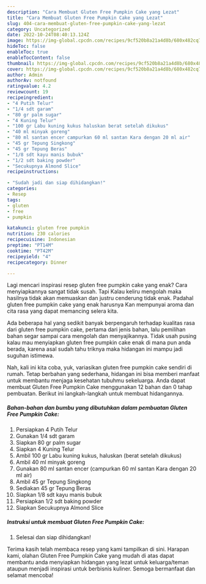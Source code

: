 ```yaml
---
description: "Cara Membuat Gluten Free Pumpkin Cake yang Lezat"
title: "Cara Membuat Gluten Free Pumpkin Cake yang Lezat"
slug: 404-cara-membuat-gluten-free-pumpkin-cake-yang-lezat
category: Uncategorized
date: 2022-10-24T08:40:13.124Z
image: https://img-global.cpcdn.com/recipes/9cf520b8a21a4d8b/680x482cq70/gluten-free-pumpkin-cake-foto-resep-utama.jpg
hideToc: false
enableToc: true
enableTocContent: false
thumbnail: https://img-global.cpcdn.com/recipes/9cf520b8a21a4d8b/680x482cq70/gluten-free-pumpkin-cake-foto-resep-utama.jpg
cover: https://img-global.cpcdn.com/recipes/9cf520b8a21a4d8b/680x482cq70/gluten-free-pumpkin-cake-foto-resep-utama.jpg
author: Admin
authorAv: notfound
ratingvalue: 4.2
reviewcount: 19
recipeingredient:
- "4 Putih Telur"
- "1/4 sdt garam"
- "80 gr palm sugar"
- "4 Kuning Telur"
- "100 gr Labu kuning kukus haluskan berat setelah dikukus"
- "40 ml minyak goreng"
- "80 ml santan encer campurkan 60 ml santan Kara dengan 20 ml air"
- "45 gr Tepung Singkong"
- "45 gr Tepung Beras"
- "1/8 sdt kayu manis bubuk"
- "1/2 sdt baking powder"
- "Secukupnya Almond Slice"
recipeinstructions:

- "Sudah jadi dan siap dihidangkan!"
categories:
- Resep
tags:
- gluten
- free
- pumpkin

katakunci: gluten free pumpkin 
nutrition: 230 calories
recipecuisine: Indonesian
preptime: "PT14M"
cooktime: "PT42M"
recipeyield: "4"
recipecategory: Dinner

---
```



Lagi mencari inspirasi resep gluten free pumpkin cake yang enak? Cara menyiapkannya sangat tidak susah. Tapi Kalau keliru mengolah maka hasilnya tidak akan memuaskan dan justru cenderung tidak enak. Padahal gluten free pumpkin cake yang enak harusnya Kan mempunyai aroma dan cita rasa yang dapat memancing selera kita.




Ada beberapa hal yang sedikit banyak berpengaruh terhadap kualitas rasa dari gluten free pumpkin cake, pertama dari jenis bahan, lalu pemilihan bahan segar sampai cara mengolah dan menyajikannya. Tidak usah pusing kalau mau menyiapkan gluten free pumpkin cake enak di mana pun anda berada, karena asal sudah tahu triknya maka hidangan ini mampu jadi suguhan istimewa.


Nah, kali ini kita coba, yuk, variasikan gluten free pumpkin cake sendiri di rumah. Tetap berbahan yang sederhana, hidangan ini bisa memberi manfaat untuk membantu menjaga kesehatan tubuhmu sekeluarga. Anda dapat membuat Gluten Free Pumpkin Cake menggunakan 12 bahan dan 0 tahap pembuatan. Berikut ini langkah-langkah untuk membuat hidangannya.

<!--inarticleads1-->

##### Bahan-bahan dan bumbu yang dibutuhkan dalam pembuatan Gluten Free Pumpkin Cake:

1. Persiapkan 4 Putih Telur
1. Gunakan 1/4 sdt garam
1. Siapkan 80 gr palm sugar
1. Siapkan 4 Kuning Telur
1. Ambil 100 gr Labu kuning kukus, haluskan (berat setelah dikukus)
1. Ambil 40 ml minyak goreng
1. Gunakan 80 ml santan encer (campurkan 60 ml santan Kara dengan 20 ml air)
1. Ambil 45 gr Tepung Singkong
1. Sediakan 45 gr Tepung Beras
1. Siapkan 1/8 sdt kayu manis bubuk
1. Persiapkan 1/2 sdt baking powder
1. Siapkan Secukupnya Almond Slice




<!--inarticleads2-->

##### Instruksi untuk membuat Gluten Free Pumpkin Cake:


1. Selesai dan siap dihidangkan!



Terima kasih telah membaca resep yang kami tampilkan di sini. Harapan kami, olahan Gluten Free Pumpkin Cake yang mudah di atas dapat membantu anda menyiapkan hidangan yang lezat untuk keluarga/teman ataupun menjadi inspirasi untuk berbisnis kuliner. Semoga bermanfaat dan selamat mencoba!
